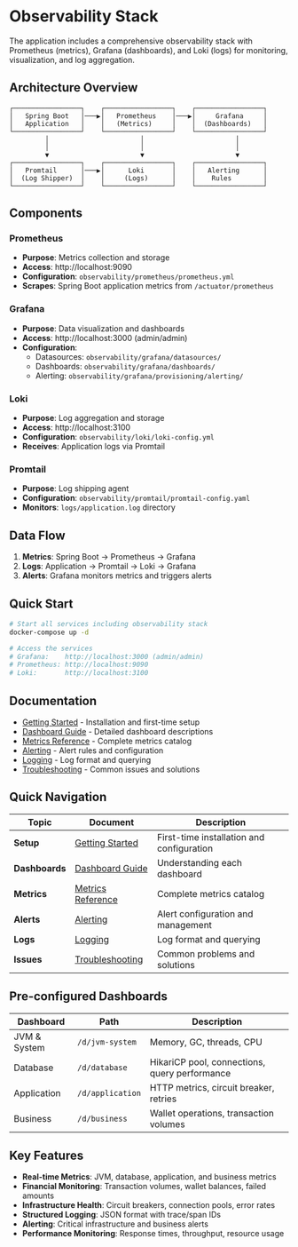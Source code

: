 # Observability Stack

The application includes a comprehensive observability stack with Prometheus (metrics), Grafana (dashboards), and Loki (logs) for monitoring, visualization, and log aggregation.

## Architecture Overview

```
┌─────────────────┐    ┌─────────────────┐    ┌─────────────────┐
│   Spring Boot   │───▶│   Prometheus    │───▶│     Grafana     │
│   Application   │    │   (Metrics)     │    │  (Dashboards)   │
└─────────────────┘    └─────────────────┘    └─────────────────┘
         │                       │                       │
         │                       │                       │
         ▼                       ▼                       ▼
┌─────────────────┐    ┌─────────────────┐    ┌─────────────────┐
│   Promtail      │───▶│      Loki       │    │   Alerting      │
│  (Log Shipper)  │    │     (Logs)      │    │    Rules        │
└─────────────────┘    └─────────────────┘    └─────────────────┘
```

## Components

### Prometheus
- **Purpose**: Metrics collection and storage
- **Access**: http://localhost:9090
- **Configuration**: `observability/prometheus/prometheus.yml`
- **Scrapes**: Spring Boot application metrics from `/actuator/prometheus`

### Grafana
- **Purpose**: Data visualization and dashboards
- **Access**: http://localhost:3000 (admin/admin)
- **Configuration**: 
  - Datasources: `observability/grafana/datasources/`
  - Dashboards: `observability/grafana/dashboards/`
  - Alerting: `observability/grafana/provisioning/alerting/`

### Loki
- **Purpose**: Log aggregation and storage
- **Access**: http://localhost:3100
- **Configuration**: `observability/loki/loki-config.yml`
- **Receives**: Application logs via Promtail

### Promtail
- **Purpose**: Log shipping agent
- **Configuration**: `observability/promtail/promtail-config.yaml`
- **Monitors**: `logs/application.log` directory

## Data Flow

1. **Metrics**: Spring Boot → Prometheus → Grafana
2. **Logs**: Application → Promtail → Loki → Grafana
3. **Alerts**: Grafana monitors metrics and triggers alerts

## Quick Start

```bash
# Start all services including observability stack
docker-compose up -d

# Access the services
# Grafana:    http://localhost:3000 (admin/admin)
# Prometheus: http://localhost:9090
# Loki:       http://localhost:3100
```

## Documentation

- [Getting Started](getting-started.md) - Installation and first-time setup
- [Dashboard Guide](dashboards.md) - Detailed dashboard descriptions
- [Metrics Reference](metrics-reference.md) - Complete metrics catalog
- [Alerting](alerting.md) - Alert rules and configuration
- [Logging](logging.md) - Log format and querying
- [Troubleshooting](troubleshooting.md) - Common issues and solutions

## Quick Navigation

| Topic | Document | Description |
|-------|----------|-------------|
| **Setup** | [Getting Started](getting-started.md) | First-time installation and configuration |
| **Dashboards** | [Dashboard Guide](dashboards.md) | Understanding each dashboard |
| **Metrics** | [Metrics Reference](metrics-reference.md) | Complete metrics catalog |
| **Alerts** | [Alerting](alerting.md) | Alert configuration and management |
| **Logs** | [Logging](logging.md) | Log format and querying |
| **Issues** | [Troubleshooting](troubleshooting.md) | Common problems and solutions |

## Pre-configured Dashboards

| Dashboard | Path | Description |
|-----------|------|-------------|
| JVM & System | `/d/jvm-system` | Memory, GC, threads, CPU |
| Database | `/d/database` | HikariCP pool, connections, query performance |
| Application | `/d/application` | HTTP metrics, circuit breaker, retries |
| Business | `/d/business` | Wallet operations, transaction volumes |

## Key Features

- **Real-time Metrics**: JVM, database, application, and business metrics
- **Financial Monitoring**: Transaction volumes, wallet balances, failed amounts
- **Infrastructure Health**: Circuit breakers, connection pools, error rates
- **Structured Logging**: JSON format with trace/span IDs
- **Alerting**: Critical infrastructure and business alerts
- **Performance Monitoring**: Response times, throughput, resource usage
